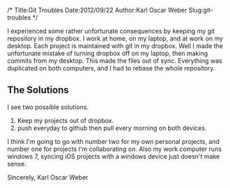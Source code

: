 /*
  Title:Git Troubles
  Date:2012/09/22
  Author:Karl Oscar Weber
  Slug:git-troubles
*/



I experienced some rather unfortunate consequences by keeping my git repository in my dropbox. I work at home, on my laptop, and at work on my desktop. Each project is maintained with git in my dropbox. Well I made the unfortunate mistake of turning dropbox off on my laptop, then making commits from my desktop. This made the files out of sync. Everything was duplicated on both computers, and I had to rebase the whole repository. 

## The Solutions

I see two possible solutions.

1. Keep my projects out of dropbox.
2. push everyday to github then pull every morning on both devices.

I think I'm going to go with number two for my own personal projects, and number one for projects I'm collaborating on. Also my work computer runs windows 7, syncing iOS projects with a windows device just doesn't make sense.

Sincerely, Karl Oscar Weber